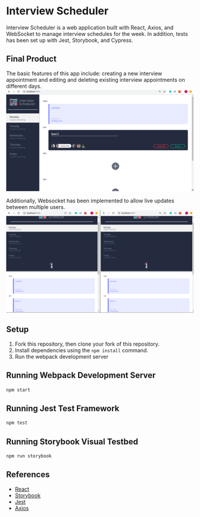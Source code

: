 # Interview Scheduler

Interview Scheduler is a web application built with React, Axios, and WebSocket to manage interview schedules for the week. In addition, tests has been set up with Jest, Storybook, and Cypress.

## Final Product

The basic features of this app include: creating a new interview appointment and editing and deleting existing interview appointments on different days.
!["Basic Features"](https://github.com/carmenluo/scheduler/blob/master/docs/basic.png)


Additionally, Websocket has been implemented to allow live updates between multiple users.
!["Live Update"](https://github.com/carmenluo/scheduler/blob/master/docs/webSocket.png)

## Setup

1. Fork this repository, then clone your fork of this repository.
2. Install dependencies using the `npm install` command.
3. Run the webpack development server

## Running Webpack Development Server

```sh
npm start
```

## Running Jest Test Framework

```sh
npm test
```

## Running Storybook Visual Testbed

```sh
npm run storybook
```

## References

- [React](https://reactjs.org/docs/getting-started.html)
- [Storybook](https://storybook.js.org/docs/basics/introduction/)
- [Jest](https://jestjs.io/docs/en/getting-started)
- [Axios](https://github.com/axios/axios#example)
